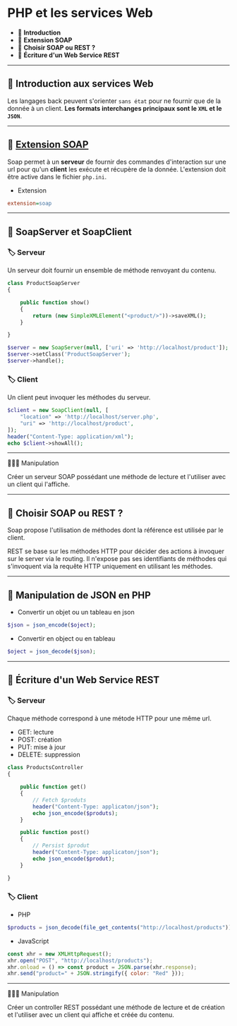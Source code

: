 # PHP et les services Web

*  🔖 **Introduction**
*  🔖 **Extension SOAP**
*  🔖 **Choisir SOAP ou REST ?**
*  🔖 **Écriture d'un Web Service REST**

___

## 📑 Introduction aux services Web

Les langages back peuvent s'orienter `sans état` pour ne fournir que de la donnée à un client. **Les formats interchanges principaux sont le `XML` et le `JSON`**.

___

## 📑 [Extension SOAP](https://www.php.net/manual/fr/book.soap.php)

Soap permet à un **serveur** de fournir des commandes d'interaction sur une url pour qu'un **client** les exécute et récupère de la donnée. L'extension doit être active dans le fichier `php.ini`.

* Extension

```ini
extension=soap
```
___

## 📑 SoapServer et SoapClient

### 🏷️ **Serveur**

Un serveur doit fournir un ensemble de méthode renvoyant du contenu.

```php
class ProductSoapServer
{

    public function show()
    {
        return (new SimpleXMLElement("<product/>"))->saveXML();
    }

}

$server = new SoapServer(null, ['uri' => 'http://localhost/product']);
$server->setClass('ProductSoapServer');
$server->handle();
```

### 🏷️ **Client**

Un client peut invoquer les méthodes du serveur.

```php
$client = new SoapClient(null, [
    "location" => 'http://localhost/server.php',
    "uri" => 'http://localhost/product',
]);
header("Content-Type: application/xml");
echo $client->showAll();
```

___

👨🏻‍💻 Manipulation

Créer un serveur SOAP possédant une méthode de lecture et l'utiliser avec un client qui l'affiche.

___

## 📑 Choisir SOAP ou REST ?

Soap propose l'utilisation de méthodes dont la référence est utilisée par le client.

REST se base sur les méthodes HTTP pour décider des actions à invoquer sur le server via le routing. Il n'expose pas ses identifiants de méthodes qui s'invoquent via la requête HTTP uniquement en utilisant les méthodes.

___

## 📑 Manipulation de JSON en PHP

* Convertir un objet ou un tableau en json

```php
$json = json_encode($oject);
```

* Convertir en object ou en tableau

```php
$oject = json_decode($json);
```

___

## 📑 Écriture d'un Web Service REST

### 🏷️ **Serveur**

Chaque méthode correspond à une métode HTTP pour une même url.

* GET: lecture
* POST: création
* PUT: mise à jour
* DELETE: suppression

```php
class ProductsController
{    

    public function get()
    {
        // Fetch $produts
        header("Content-Type: applicaton/json");
        echo json_encode($produts);
    }

    public function post()
    {
        // Persist $produt
        header("Content-Type: applicaton/json");
        echo json_encode($produt);
    }

}
```

### 🏷️ **Client**

* PHP

```php
$products = json_decode(file_get_contents("http://localhost/products"))
```

* JavaScript

```js
const xhr = new XMLHttpRequest();
xhr.open("POST", "http://localhost/products");
xhr.onload = () => const product = JSON.parse(xhr.response);
xhr.send("product=" + JSON.stringify({ color: "Red" }));
```

___

👨🏻‍💻 Manipulation

Créer un controller REST possédant une méthode de lecture et de création et l'utiliser avec un client qui affiche et créée du contenu.